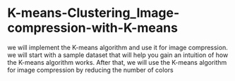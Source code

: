 # K-means-Clustering_Image-compression-with-K-means
we will implement the K-means algorithm and use it for image compression.  we will start with a sample dataset that will help you gain an intuition of how the K-means algorithm works. After that, we will use the K-means algorithm for image compression by reducing the number of colors 

